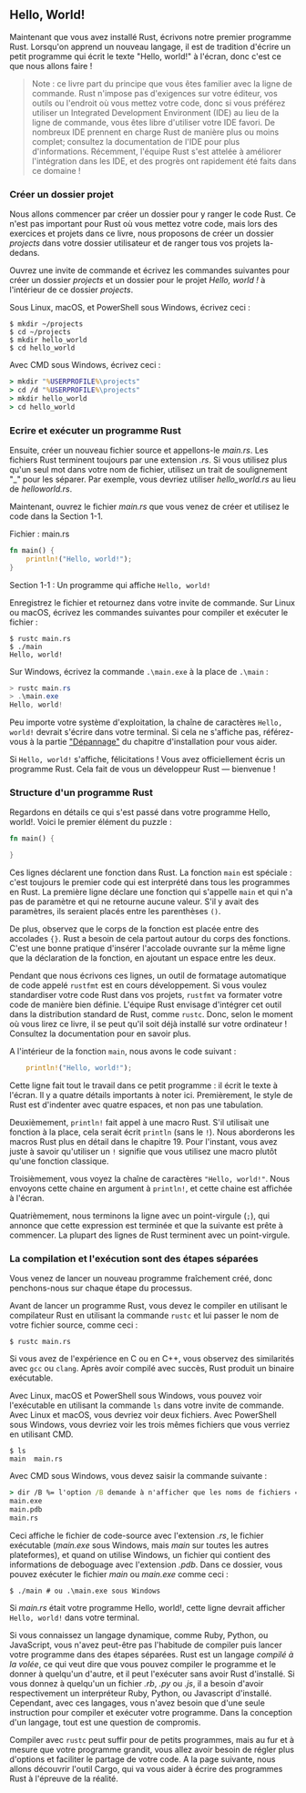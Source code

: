 <!--
## Hello, World!
-->

## Hello, World!

<!--
Now that you’ve installed Rust, let’s write your first Rust program. It’s
traditional when learning a new language to write a little program that prints
the text `Hello, world!` to the screen, so we’ll do the same here!
-->

Maintenant que vous avez installé Rust, écrivons notre premier programme Rust.
Lorsqu'on apprend un nouveau langage, il est de tradition d'écrire un petit
programme qui écrit le texte "Hello, world!" à l'écran, donc c'est ce que nous
allons faire !

<!--
> Note: This book assumes basic familiarity with the command line. Rust makes
> no specific demands about your editing or tooling or where your code lives, so
> if you prefer to use an integrated development environment (IDE) instead of
> the command line, feel free to use your favorite IDE. Many IDEs now have some
> degree of Rust support; check the IDE’s documentation for details. Recently,
> the Rust team has been focusing on enabling great IDE support, and progress
> has been made rapidly on that front!
-->

> Note : ce livre part du principe que vous êtes familier avec la ligne de
> commande. Rust n'impose pas d'exigences sur votre éditeur, vos outils ou
> l'endroit où vous mettez votre code, donc si vous préférez utiliser un
> Integrated Development Environment (IDE) au lieu de la ligne de commande,
> vous êtes libre d'utiliser votre IDE favori. De nombreux IDE prennent en
> charge Rust de manière plus ou moins complet; consultez la documentation de
> l'IDE pour plus d'informations. Récemment, l'équipe Rust s'est attelée à
> améliorer l'intégration dans les IDE, et des progrès ont rapidement été faits
> dans ce domaine !

<!--
### Creating a Project Directory
-->

### Créer un dossier projet

<!--
You’ll start by making a directory to store your Rust code. It doesn’t matter
to Rust where your code lives, but for the exercises and projects in this book,
we suggest making a *projects* directory in your home directory and keeping all
your projects there.
-->

Nous allons commencer par créer un dossier pour y ranger le code Rust. Ce n'est
pas important pour Rust où vous mettez votre code, mais lors des exercices et
projets dans ce livre, nous proposons de créer un dossier *projects* dans votre
dossier utilisateur et de ranger tous vos projets la-dedans.

<!--
Open a terminal and enter the following commands to make a *projects* directory
and a directory for the Hello, world! project within the *projects* directory.
-->

Ouvrez une invite de commande et écrivez les commandes suivantes pour créer un
dossier *projects* et un dossier pour le projet *Hello, world !* à l'intérieur
de ce dossier *projects*.

<!--
For Linux, macOS, and PowerShell on Windows, enter this:
-->

Sous Linux, macOS, et PowerShell sous Windows, écrivez ceci :

```text
$ mkdir ~/projects
$ cd ~/projects
$ mkdir hello_world
$ cd hello_world
```

<!--
For Windows CMD, enter this:
-->

Avec CMD sous Windows, écrivez ceci :


```cmd
> mkdir "%USERPROFILE%\projects"
> cd /d "%USERPROFILE%\projects"
> mkdir hello_world
> cd hello_world
```

<!--
### Writing and Running a Rust Program
-->

### Ecrire et exécuter un programme Rust

<!--
Next, make a new source file and call it *main.rs*. Rust files always end with
the *.rs* extension. If you’re using more than one word in your filename, use
an underscore to separate them. For example, use *hello_world.rs* rather than
*helloworld.rs*.
-->

Ensuite, créer un nouveau fichier source et appellons-le *main.rs*. Les fichiers
Rust terminent toujours par une extension *.rs*. Si vous utilisez plus qu'un
seul mot dans votre nom de fichier, utilisez un trait de soulignement "_" pour
les séparer. Par exemple, vous devriez utiliser *hello_world.rs* au lieu de
*helloworld.rs*.

<!--
Now open the *main.rs* file you just created and enter the code in Listing 1-1.
-->

Maintenant, ouvrez le fichier *main.rs* que vous venez de créer et utilisez le
code dans la Section 1-1.

<!--
<span class="filename">Filename: main.rs</span>
-->

<span class="filename">Fichier : main.rs</span>

```rust
fn main() {
    println!("Hello, world!");
}
```

<!--
<span class="caption">Listing 1-1: A program that prints `Hello, world!`</span>
-->
<span class="caption">Section 1-1 : Un programme qui affiche `Hello, world!`
</span>

<!--
Save the file and go back to your terminal window. On Linux or macOS, enter
the following commands to compile and run the file:
-->

Enregistrez le fichier et retournez dans votre invite de commande. Sur Linux
ou macOS, écrivez les commandes suivantes pour compiler et exécuter le fichier :

```text
$ rustc main.rs
$ ./main
Hello, world!
```

<!--
On Windows, enter the command `.\main.exe` instead of `./main`:
-->

Sur Windows, écrivez la commande `.\main.exe` à la place de `.\main` :

```powershell
> rustc main.rs
> .\main.exe
Hello, world!
```

<!--
Regardless of your operating system, the string `Hello, world!` should print to
the terminal. If you don’t see this output, refer back to the
[“Troubleshooting”][troubleshooting]<!-- ignore -- > part of the Installation
section for ways to get help.
-->

Peu importe votre système d'exploitation, la chaîne de caractères
`Hello, world!` devrait s'écrire dans votre terminal. Si cela ne s'affiche pas,
référez-vous à la partie ["Dépannage"][troubleshooting]<!-- ignore --> du
chapitre d'installation pour vous aider.

<!--
If `Hello, world!` did print, congratulations! You’ve officially written a Rust
program. That makes you a Rust programmer—welcome!
-->

Si `Hello, world!` s'affiche, félicitations ! Vous avez officiellement écris un
programme Rust. Cela fait de vous un développeur Rust — bienvenue !

<!--
### Anatomy of a Rust Program
-->

### Structure d'un programme Rust

<!--
Let’s review in detail what just happened in your Hello, world! program.
Here’s the first piece of the puzzle:
-->

Regardons en détails ce qui s'est passé dans votre programme Hello, world!.
Voici le premier élément du puzzle :

```rust
fn main() {

}
```

<!--
These lines define a function in Rust. The `main` function is special: it is
always the first code that runs in every executable Rust program. The first
line declares a function named `main` that has no parameters and returns
nothing. If there were parameters, they would go inside the parentheses, `()`.
-->

Ces lignes déclarent une fonction dans Rust. La fonction `main` est spéciale :
c'est toujours le premier code qui est interprété dans tous les programmes
en Rust. La première ligne déclare une fonction qui s'appelle `main` et qui n'a
pas de paramètre et qui ne retourne aucune valeur. S'il y avait des paramètres,
ils seraient placés entre les parenthèses `()`.

<!--
Also, note that the function body is wrapped in curly brackets, `{}`. Rust
requires these around all function bodies. It’s good style to place the opening
curly bracket on the same line as the function declaration, adding one space in
between.
-->

De plus, observez que le corps de la fonction est placée entre des accolades
`{}`. Rust a besoin de cela partout autour du corps des fonctions. C'est une
bonne pratique d'insérer l'accolade ouvrante sur la même ligne que la
déclaration de la fonction, en ajoutant un espace entre les deux.

<!--
At the time of this writing, an automatic formatter tool called `rustfmt` is
under development. If you want to stick to a standard style across Rust
projects, `rustfmt` will format your code in a particular style. The Rust team
plans to eventually include this tool with the standard Rust distribution, like
`rustc`. So depending on when you read this book, it might already be installed
on your computer! Check the online documentation for more details.
-->

Pendant que nous écrivons ces lignes, un outil de formatage automatique de code
appelé `rustfmt` est en cours développement. Si vous voulez standardiser votre
code Rust dans vos projets, `rustfmt` va formater votre code de manière bien
définie. L'équipe Rust envisage d'intégrer cet outil dans la distribution
standard de Rust, comme `rustc`. Donc, selon le moment où vous lirez ce livre,
il se peut qu'il soit déjà installé sur votre ordinateur ! Consultez la
documentation pour en savoir plus.

<!--
Inside the `main` function is the following code:
-->

A l'intérieur de la fonction `main`, nous avons le code suivant :

```rust
    println!("Hello, world!");
```

<!--
This line does all the work in this little program: it prints text to the
screen. There are four important details to notice here. First, Rust style is
to indent with four spaces, not a tab.
-->

Cette ligne fait tout le travail dans ce petit programme : il écrit le texte à
l'écran. Il y a quatre détails importants à noter ici. Premièrement, le style de
Rust est d'indenter avec quatre espaces, et non pas une tabulation.

<!--
Second, `println!` calls a Rust macro. If it called a function instead, it
would be entered as `println` (without the `!`). We’ll discuss Rust macros in
more detail in Chapter 19. For now, you just need to know that using a `!`
means that you’re calling a macro instead of a normal function.
-->

Deuxièmement, `println!` fait appel à une macro Rust. S'il utilisait une
fonction à la place, cela serait écrit `println` (sans le `!`). Nous aborderons
les macros Rust plus en détail dans le chapitre 19. Pour l'instant, vous avez
juste à savoir qu'utiliser un `!` signifie que vous utilisez une macro plutôt
qu'une fonction classique.

<!--
Third, you see the `"Hello, world!"` string. We pass this string as an argument
to `println!`, and the string is printed to the screen.
-->

Troisièmement, vous voyez la chaîne de caractères `"Hello, world!"`. Nous
envoyons cette chaine en argument à `println!`, et cette chaine est affichée
à l'écran.

<!--
Fourth, we end the line with a semicolon (`;`), which indicates that this
expression is over and the next one is ready to begin. Most lines of Rust code
end with a semicolon.
-->

Quatrièmement, nous terminons la ligne avec un point-virgule (`;`), qui annonce
que cette expression est terminée et que la suivante est prête à commencer. La
plupart des lignes de Rust terminent avec un point-virgule.

<!--
### Compiling and Running Are Separate Steps
-->

### La compilation et l'exécution sont des étapes séparées

<!--
You’ve just run a newly created program, so let’s examine each step in the
process.
-->

Vous venez de lancer un nouveau programme fraîchement créé, donc penchons-nous
sur chaque étape du processus.

<!--
Before running a Rust program, you must compile it using the Rust compiler by
entering the `rustc` command and passing it the name of your source file, like
this:
-->

Avant de lancer un programme Rust, vous devez le compiler en utilisant le
compilateur Rust en utilisant la commande `rustc` et lui passer le nom de votre
fichier source, comme ceci :

```text
$ rustc main.rs
```

<!--
If you have a C or C++ background, you’ll notice that this is similar to `gcc`
or `clang`. After compiling successfully, Rust outputs a binary executable.
-->

Si vous avez de l'expérience en C ou en C++, vous observez des similarités avec
`gcc` ou `clang`. Après avoir compilé avec succès, Rust produit un binaire
exécutable.

<!--
On Linux, macOS, and PowerShell on Windows, you can see the executable by
entering the `ls` command in your shell. On Linux and macOS, you’ll see two
files. With PowerShell on Windows, you’ll see the same three files that you
would see using CMD.
-->

Avec Linux, macOS et PowerShell sous Windows, vous pouvez voir l'exécutable en
utilisant la commande `ls` dans votre invite de commande. Avec Linux et macOS,
vous devriez voir deux fichiers. Avec PowerShell sous Windows, vous devriez voir
les trois mêmes fichiers que vous verriez en utilisant CMD.

```text
$ ls
main  main.rs
```

<!--
With CMD on Windows, you would enter the following:
-->

Avec CMD sous Windows, vous devez saisir la commande suivante :

<!--
```cmd
> dir /B %= the /B option says to only show the file names =%
main.exe
main.pdb
main.rs
```
-->

```cmd
> dir /B %= l'option /B demande à n'afficher que les noms de fichiers =%
main.exe
main.pdb
main.rs
```

<!--
This shows the source code file with the *.rs* extension, the executable file
(*main.exe* on Windows, but *main* on all other platforms), and, when using
Windows, a file containing debugging information with the *.pdb* extension.
From here, you run the *main* or *main.exe* file, like this:
-->

Ceci affiche le fichier de code-source avec l'extension *.rs*, le fichier
exécutable (*main.exe* sous Windows, mais *main* sur toutes les autres
plateformes), et quand on utilise Windows, un fichier qui contient des
informations de deboguage avec l'extension *.pdb*. Dans ce dossier, vous pouvez
exécuter le fichier *main* ou *main.exe* comme ceci :

<!--
```text
$ ./main # or .\main.exe on Windows
```
-->

```text
$ ./main # ou .\main.exe sous Windows
```

<!--
If *main.rs* was your Hello, world! program, this line would print `Hello,
world!` to your terminal.
-->

Si *main.rs* était votre programme Hello, world!, cette ligne devrait afficher
`Hello, world!` dans votre terminal.

<!--
If you’re more familiar with a dynamic language, such as Ruby, Python, or
JavaScript, you might not be used to compiling and running a program as
separate steps. Rust is an *ahead-of-time compiled* language, meaning you can
compile a program and give the executable to someone else, and they can run it
even without having Rust installed. If you give someone a *.rb*, *.py*, or
*.js* file, they need to have a Ruby, Python, or JavaScript implementation
installed (respectively). But in those languages, you only need one command to
compile and run your program. Everything is a trade-off in language design.
-->

Si vous connaissez un langage dynamique, comme Ruby, Python, ou JavaScript, vous
n'avez peut-être pas l'habitude de compiler puis lancer votre programme dans des
étapes séparées. Rust est un langage *compilé à la volée*, ce qui veut dire que
vous pouvez compiler le programme et le donner à quelqu'un d'autre, et il peut
l'exécuter sans avoir Rust d'installé. Si vous donnez à quelqu'un un fichier
*.rb*, *.py* ou *.js*, il a besoin d'avoir respectivement un interpréteur Ruby,
Python, ou Javascript d'installé. Cependant, avec ces langages, vous n'avez
besoin que d'une seule instruction pour compiler et exécuter votre programme.
Dans la conception d'un langage, tout est une question de compromis.

<!--
Just compiling with `rustc` is fine for simple programs, but as your project
grows, you’ll want to manage all the options and make it easy to share your
code. Next, we’ll introduce you to the Cargo tool, which will help you write
real-world Rust programs.
-->

Compiler avec `rustc` peut suffir pour de petits programmes, mais au fur et à
mesure que votre programme grandit, vous allez avoir besoin de régler plus
d'options et faciliter le partage de votre code. A la page suivante, nous allons
découvrir l'outil Cargo, qui va vous aider à écrire des programmes Rust à
l'épreuve de la réalité.

[troubleshooting]: ch01-01-installation.html#troubleshooting

